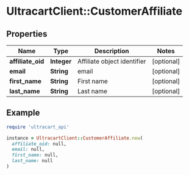 # UltracartClient::CustomerAffiliate

## Properties

| Name | Type | Description | Notes |
| ---- | ---- | ----------- | ----- |
| **affiliate_oid** | **Integer** | Affiliate object identifier | [optional] |
| **email** | **String** | email | [optional] |
| **first_name** | **String** | First name | [optional] |
| **last_name** | **String** | Last name | [optional] |

## Example

```ruby
require 'ultracart_api'

instance = UltracartClient::CustomerAffiliate.new(
  affiliate_oid: null,
  email: null,
  first_name: null,
  last_name: null
)
```

